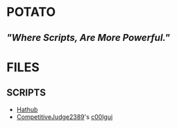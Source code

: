 # POTATO
## *"Where Scripts, Are More Powerful."*
# FILES
## SCRIPTS
- [Hathub](../FILES/SCRIPTS/HATHUB.lua)
- [CompetitiveJudge2389](https://www.reddit.com/user/CompetitiveJudge2389/)'s [c00lgui](..FILES/SCRIPTS/CJsc00lgui.md)
